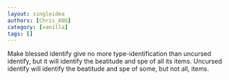 ```yaml
---
layout: singleidea
authors: [Chris_ANG]
category: [vanilla]
tags: []
---
```

Make blessed identify give no more type-identification than uncursed identify, but it will identify the beatitude and spe of all its items. Uncursed identify will identify the beatitude and spe of some, but not all, items.
